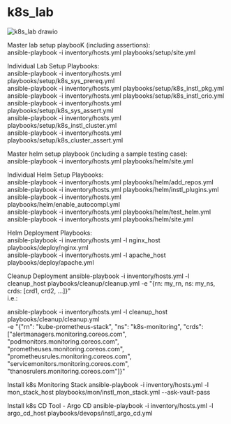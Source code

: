 # k8s_lab

![k8s_lab drawio](https://github.com/user-attachments/assets/5c041008-e3b1-4406-a715-a07975706e61)

Master lab setup playbooK (including assertions): </br>
ansible-playbook -i inventory/hosts.yml playbooks/setup/site.yml </br>

Individual Lab Setup Playbooks: </br>
ansible-playbook -i inventory/hosts.yml playbooks/setup/k8s_sys_prereq.yml </br>
ansible-playbook -i inventory/hosts.yml playbooks/setup/k8s_instl_pkg.yml  </br>
ansible-playbook -i inventory/hosts.yml playbooks/setup/k8s_instl_crio.yml </br>
ansible-playbook -i inventory/hosts.yml playbooks/setup/k8s_sys_assert.yml  </br>
ansible-playbook -i inventory/hosts.yml playbooks/setup/k8s_instl_cluster.yml  </br>
ansible-playbook -i inventory/hosts.yml playbooks/setup/k8s_cluster_assert.yml  </br>

Master helm setup playbook (including a sample testing case): </br>
ansible-playbook -i inventory/hosts.yml playbooks/helm/site.yml </br>

Individual Helm Setup Playbooks: </br>
ansible-playbook -i inventory/hosts.yml playbooks/helm/add_repos.yml </br>
ansible-playbook -i inventory/hosts.yml playbooks/helm/instl_plugins.yml </br>
ansible-playbook -i inventory/hosts.yml playbooks/helm/enable_autocompl.yml  </br>
ansible-playbook -i inventory/hosts.yml playbooks/helm/test_helm.yml  </br>
ansible-playbook -i inventory/hosts.yml playbooks/helm/site.yml  </br>

Helm Deployment Playbooks: </br>
ansible-playbook -i inventory/hosts.yml -l nginx_host playbooks/deploy/nginx.yml </br>
ansible-playbook -i inventory/hosts.yml -l apache_host playbooks/deploy/apache.yml </br>

Cleanup Deployment
ansible-playbook -i inventory/hosts.yml -l cleanup_host playbooks/cleanup/cleanup.yml -e "{rn: my_rn, ns: my_ns, crds: [crd1, crd2, ...]}" </br>
i.e.: </br> 

ansible-playbook -i inventory/hosts.yml -l cleanup_host playbooks/cleanup/cleanup.yml \
-e "{\"rn\": \"kube-prometheus-stack\", \"ns\": \"k8s-monitoring\", \"crds\": [\"alertmanagers.monitoring.coreos.com\", \"podmonitors.monitoring.coreos.com\", \"prometheuses.monitoring.coreos.com\", \"prometheusrules.monitoring.coreos.com\", \"servicemonitors.monitoring.coreos.com\", \"thanosrulers.monitoring.coreos.com\"]}" </br>

Install k8s Monitoring Stack
ansible-playbook -i inventory/hosts.yml -l mon_stack_host playbooks/mon/instl_mon_stack.yml --ask-vault-pass </br>

Install k8s CD Tool - Argo CD
ansible-playbook -i inventory/hosts.yml -l argo_cd_host playbooks/devops/instl_argo_cd.yml </br>